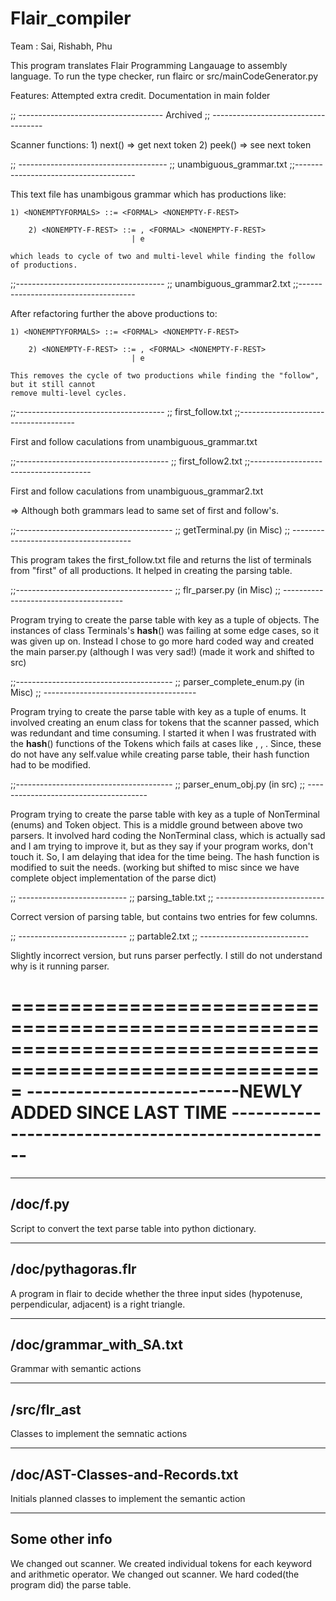 # Flair_compiler
Team : Sai, Rishabh, Phu  

This program translates Flair Programming Langauage to assembly language. To run the type checker, run flairc or src/mainCodeGenerator.py

Features: 
 Attempted extra credit. 
 Documentation in main folder
 	
;; ------------------------------------
               Archived
;; ------------------------------------


Scanner functions:
    1) next()  => get next token
    2) peek()  => see next token


;; -------------------------------------
;; unambiguous_grammar.txt
;;--------------------------------------

This text file has unambigous grammar which has productions like:

	1) <NONEMPTYFORMALS> ::= <FORMAL> <NONEMPTY-F-REST>

        2) <NONEMPTY-F-REST> ::= , <FORMAL> <NONEMPTY-F-REST>
                               | e

	which leads to cycle of two and multi-level while finding the follow of productions.

;;-------------------------------------
;; unambiguous_grammar2.txt
;;-------------------------------------

After refactoring further the above productions to:
	
	1) <NONEMPTYFORMALS> ::= <FORMAL> <NONEMPTY-F-REST>

        2) <NONEMPTY-F-REST> ::= , <FORMAL> <NONEMPTY-F-REST>
                               | e

	This removes the cycle of two productions while finding the "follow", but it still cannot
	remove multi-level cycles.

;;-------------------------------------
;; first_follow.txt
;;-------------------------------------

First and follow caculations from unambiguous_grammar.txt

;;--------------------------------------
;; first_follow2.txt
;;--------------------------------------

First and follow caculations from unambiguous_grammar2.txt

=> Although both grammars lead to same set of first and follow's. 

;;---------------------------------------
;; getTerminal.py (in Misc)
;; --------------------------------------

This program takes the first_follow.txt file and returns the list of terminals from "first" of all productions.
It helped in creating the parsing table.

;;---------------------------------------
;; flr_parser.py (in Misc)
;; --------------------------------------

Program trying to create the parse table with key as a tuple of objects. The instances of class Terminals's __hash__() was 
failing at some edge cases, so it was given up on. Instead I chose to go more hard coded way and created the main parser.py 
(although I was very sad!) (made it work and shifted to src)

;;---------------------------------------
;; parser_complete_enum.py (in Misc)
;; --------------------------------------

Program trying to create the parse table with key as a tuple of enums. It involved creating an enum class for tokens that the scanner
passed, which was redundant and time consuming. I started it when I was frustrated with the __hash__() functions of the Tokens which 
fails at cases like <BOOLEAN>, <NUMBER>, <IDENTIFIER>. Since, these do not have any self.value while creating parse table, their hash
function had to be modified.

;;---------------------------------------
;; parser_enum_obj.py (in src)
;; --------------------------------------

Program trying to create the parse table with key as a tuple of NonTerminal (enums) and Token object. This is a middle ground between
above two parsers. It involved hard coding the NonTerminal class, which is actually sad and I am trying to improve it, but as they say
if your program works, don't touch it. So, I am delaying that idea for the time being. The hash  function is modified to suit the needs.
(working but shifted to misc since we have complete object implementation of the parse dict)

;; ---------------------------
;; parsing_table.txt
;; ---------------------------

Correct version of parsing table, but contains two entries for few columns.

;; ---------------------------
;; partable2.txt
;; ---------------------------

Slightly incorrect version, but runs parser perfectly. I still do not understand why is it running parser.


=========================================================================================================
--------------------------NEWLY ADDED SINCE LAST TIME ---------------------------------------------------
=========================================================================================================

--------------
/doc/f.py
-------------
Script to convert the text parse table into python dictionary.

--------------
/doc/pythagoras.flr
-------------
A program in flair to decide whether the three input sides (hypotenuse, perpendicular, adjacent) is a right triangle.

--------------
/doc/grammar_with_SA.txt
-------------
Grammar with semantic actions

--------------
/src/flr_ast
-------------
Classes to implement the semnatic actions

--------------
/doc/AST-Classes-and-Records.txt
-------------
Initials planned classes to implement the semantic action


------------------------------------------------------
Some other info
------------------------------------------------------

We changed out scanner. We created individual tokens for each keyword and arithmetic operator.
We changed out scanner. We hard coded(the program did) the parse table.
